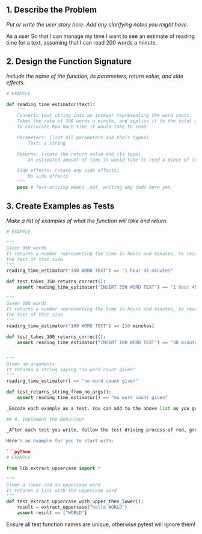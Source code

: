 
## 1. Describe the Problem

_Put or write the user story here. Add any clarifying notes you might have._

As a user
So that I can manage my time
I want to see an estimate of reading time for a text, assuming that I can read 200 words a minute.

## 2. Design the Function Signature

_Include the name of the function, its parameters, return value, and side effects._

```python
# EXAMPLE

def reading_time_estimator(text):
    """
    Converts text string into an integer representing the word count.
    Takes the rate of 200 words a minute, and applies it to the total word count of text 
    to calculate how much time it would take to read

    Parameters: (list all parameters and their types)
        Text: a string 

    Returns: (state the return value and its type)
        an estimated amount of time it would take to read a piece of text (e.g. 1 hour 23 minutes)

    Side effects: (state any side effects)
        No side effects
    """
    pass # Test-driving means _not_ writing any code here yet.
```

## 3. Create Examples as Tests

_Make a list of examples of what the function will take and return._

```python
# EXAMPLE

"""
Given 350 words
It returns a number representing the time in hours and minutes, to read 
the text of that size
"""
reading_time_estimator("350 WORD TEXT") => "1 hour 45 minutes"

def test_takes_350_returns_correct():
    assert reading_time_estimator("INSERT 350 WORD TEXT") == "1 hour 45 minutes"

"""
Given 100 words
It returns a number representing the time in hours and minutes, to read 
the text of that size
"""
reading_time_estimator("100 WORD TEXT") => [30 minutes]

def test_takes_100_returns_correct():
    assert reading_time_estimator("INSERT 100 WORD TEXT") == "30 minutes"


"""
Given no arguments
It returns a string saying "no word count given"
"""
reading_time_estimator() => "no word count given"

def test_returns_string_from_no_args():
    assert reading_time_estimator() == "no word count given"

_Encode each example as a test. You can add to the above list as you go._

## 4. Implement the Behaviour

_After each test you write, follow the test-driving process of red, green, refactor to implement the behaviour._

Here's an example for you to start with:

```python
# EXAMPLE

from lib.extract_uppercase import *

"""
Given a lower and an uppercase word
It returns a list with the uppercase word
"""
def test_extract_uppercase_with_upper_then_lower():
    result = extract_uppercase("hello WORLD")
    assert result == ["WORLD"]
```

Ensure all test function names are unique, otherwise pytest will ignore them!
